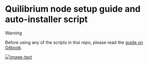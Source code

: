# Quilibrium node setup guide and auto-installer script
>[!WARNING]
> Before using any of the scripts in thsi repo, please read the [guide on Gitbook](https://iri.quest/quilibrium-node-guide).

[![image-text](https://accademiainfinita.it/extra-contents/quilibrium-node-guide-cover.jpg)](https://docs.quilibrium.one)
